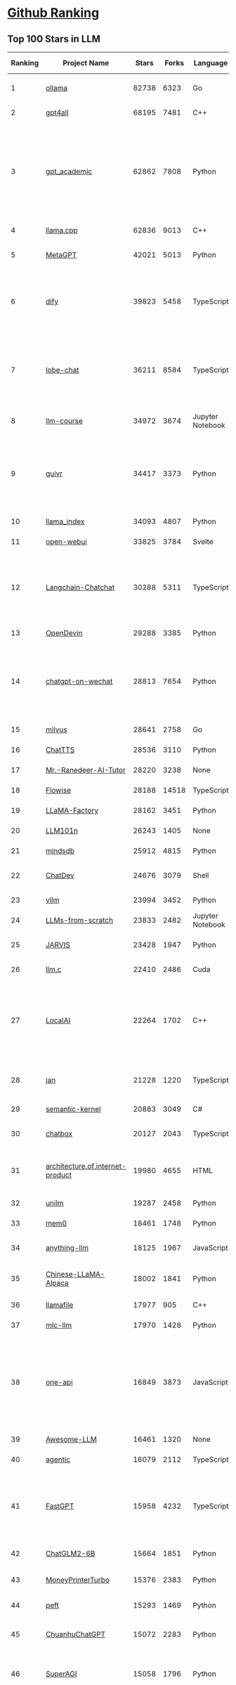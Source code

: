 [Github Ranking](../README.md)
==========

## Top 100 Stars in LLM

| Ranking | Project Name | Stars | Forks | Language | Open Issues | Description | Last Commit |
| ------- | ------------ | ----- | ----- | -------- | ----------- | ----------- | ----------- |
| 1 | [ollama](https://github.com/ollama/ollama) | 82738 | 6323 | Go | 956 | Get up and running with Llama 3.1, Mistral, Gemma 2, and other large language models. | 2024-08-01T00:05:45Z |
| 2 | [gpt4all](https://github.com/nomic-ai/gpt4all) | 68195 | 7481 | C++ | 502 | GPT4All: Chat with Local LLMs on Any Device | 2024-07-31T22:44:48Z |
| 3 | [gpt_academic](https://github.com/binary-husky/gpt_academic) | 62862 | 7808 | Python | 293 | 为GPT/GLM等LLM大语言模型提供实用化交互接口，特别优化论文阅读/润色/写作体验，模块化设计，支持自定义快捷按钮&函数插件，支持Python和C++等项目剖析&自译解功能，PDF/LaTex论文翻译&总结功能，支持并行问询多种LLM模型，支持chatglm3等本地模型。接入通义千问, deepseekcoder, 讯飞星火, 文心一言, llama2, rwkv, claude2, moss等。 | 2024-07-24T09:52:14Z |
| 4 | [llama.cpp](https://github.com/ggerganov/llama.cpp) | 62836 | 9013 | C++ | 297 | LLM inference in C/C++ | 2024-08-01T02:39:05Z |
| 5 | [MetaGPT](https://github.com/geekan/MetaGPT) | 42021 | 5013 | Python | 295 | 🌟 The Multi-Agent Framework: First AI Software Company, Towards Natural Language Programming | 2024-08-01T00:02:21Z |
| 6 | [dify](https://github.com/langgenius/dify) | 39823 | 5458 | TypeScript | 272 | Dify is an open-source LLM app development platform. Dify's intuitive interface combines AI workflow, RAG pipeline, agent capabilities, model management, observability features and more, letting you quickly go from prototype to production. | 2024-08-01T03:23:55Z |
| 7 | [lobe-chat](https://github.com/lobehub/lobe-chat) | 36211 | 8584 | TypeScript | 332 | 🤯 Lobe Chat - an open-source, modern-design LLMs/AI chat framework. Supports Multi AI Providers( OpenAI / Claude 3 / Gemini / Ollama / Bedrock / Azure / Mistral / Perplexity ), Multi-Modals (Vision/TTS) and plugin system. One-click FREE deployment of your private ChatGPT chat application. | 2024-08-01T00:29:03Z |
| 8 | [llm-course](https://github.com/mlabonne/llm-course) | 34972 | 3674 | Jupyter Notebook | 39 | Course to get into Large Language Models (LLMs) with roadmaps and Colab notebooks. | 2024-07-28T22:17:43Z |
| 9 | [quivr](https://github.com/QuivrHQ/quivr) | 34417 | 3373 | Python | 66 | Open-source RAG Framework for building GenAI Second Brains 🧠  Build productivity assistant (RAG) ⚡️🤖 Chat with your docs (PDF, CSV, ...)  & apps using Langchain, GPT 3.5 / 4 turbo, Private, Anthropic, VertexAI, Ollama, LLMs, Groq  that you can share with users !  Efficient retrieval augmented generation framework | 2024-07-31T20:12:24Z |
| 10 | [llama_index](https://github.com/run-llama/llama_index) | 34093 | 4807 | Python | 612 | LlamaIndex is a data framework for your LLM applications | 2024-08-01T01:00:57Z |
| 11 | [open-webui](https://github.com/open-webui/open-webui) | 33825 | 3784 | Svelte | 127 | User-friendly WebUI for LLMs (Formerly Ollama WebUI) | 2024-07-31T21:10:39Z |
| 12 | [Langchain-Chatchat](https://github.com/chatchat-space/Langchain-Chatchat) | 30288 | 5311 | TypeScript | 66 | Langchain-Chatchat（原Langchain-ChatGLM）基于 Langchain 与 ChatGLM, Qwen 与 Llama 等语言模型的 RAG 与 Agent 应用 \| Langchain-Chatchat (formerly langchain-ChatGLM), local knowledge based LLM (like ChatGLM, Qwen and Llama) RAG and Agent app with langchain  | 2024-07-31T01:29:48Z |
| 13 | [OpenDevin](https://github.com/OpenDevin/OpenDevin) | 29288 | 3385 | Python | 127 | 🐚 OpenDevin: Code Less, Make More | 2024-08-01T01:22:35Z |
| 14 | [chatgpt-on-wechat](https://github.com/zhayujie/chatgpt-on-wechat) | 28813 | 7654 | Python | 291 | 基于大模型搭建的聊天机器人，同时支持 微信公众号、企业微信应用、飞书、钉钉 等接入，可选择GPT3.5/GPT-4o/GPT4.0/ Claude/文心一言/讯飞星火/通义千问/ Gemini/GLM-4/Claude/Kimi/LinkAI，能处理文本、语音和图片，访问操作系统和互联网，支持基于自有知识库进行定制企业智能客服。 | 2024-07-31T06:09:33Z |
| 15 | [milvus](https://github.com/milvus-io/milvus) | 28641 | 2758 | Go | 581 | A cloud-native vector database, storage for next generation AI applications | 2024-08-01T03:22:36Z |
| 16 | [ChatTTS](https://github.com/2noise/ChatTTS) | 28536 | 3110 | Python | 92 | A generative speech model for daily dialogue. | 2024-07-31T08:55:37Z |
| 17 | [Mr.-Ranedeer-AI-Tutor](https://github.com/JushBJJ/Mr.-Ranedeer-AI-Tutor) | 28220 | 3238 | None | 13 | A GPT-4 AI Tutor Prompt for customizable personalized learning experiences. | 2024-03-25T13:06:55Z |
| 18 | [Flowise](https://github.com/FlowiseAI/Flowise) | 28188 | 14518 | TypeScript | 384 | Drag & drop UI to build your customized LLM flow | 2024-07-31T16:38:05Z |
| 19 | [LLaMA-Factory](https://github.com/hiyouga/LLaMA-Factory) | 28162 | 3451 | Python | 90 | A WebUI for Efficient Fine-Tuning of 100+ LLMs (ACL 2024) | 2024-08-01T01:51:51Z |
| 20 | [LLM101n](https://github.com/karpathy/LLM101n) | 26243 | 1405 | None | 0 | LLM101n: Let's build a Storyteller | 2024-08-01T01:20:33Z |
| 21 | [mindsdb](https://github.com/mindsdb/mindsdb) | 25912 | 4815 | Python | 142 | The platform for building AI from enterprise data | 2024-07-31T21:24:32Z |
| 22 | [ChatDev](https://github.com/OpenBMB/ChatDev) | 24676 | 3079 | Shell | 26 | Create Customized Software using Natural Language Idea (through LLM-powered Multi-Agent Collaboration) | 2024-07-30T19:01:20Z |
| 23 | [vllm](https://github.com/vllm-project/vllm) | 23994 | 3452 | Python | 1230 | A high-throughput and memory-efficient inference and serving engine for LLMs | 2024-08-01T03:15:42Z |
| 24 | [LLMs-from-scratch](https://github.com/rasbt/LLMs-from-scratch) | 23833 | 2482 | Jupyter Notebook | 0 | Implementing a ChatGPT-like LLM in PyTorch from scratch, step by step | 2024-07-31T11:59:08Z |
| 25 | [JARVIS](https://github.com/microsoft/JARVIS) | 23428 | 1947 | Python | 74 | JARVIS, a system to connect LLMs with ML community. Paper: https://arxiv.org/pdf/2303.17580.pdf | 2024-04-24T01:38:16Z |
| 26 | [llm.c](https://github.com/karpathy/llm.c) | 22410 | 2486 | Cuda | 65 | LLM training in simple, raw C/CUDA | 2024-07-31T19:48:01Z |
| 27 | [LocalAI](https://github.com/mudler/LocalAI) | 22264 | 1702 | C++ | 323 | :robot: The free, Open Source alternative to OpenAI, Claude and others. Self-hosted and local-first. Drop-in replacement for OpenAI,  running on consumer-grade hardware. No GPU required. Runs gguf, transformers, diffusers and many more models architectures. Features: Generate Text, Audio, Video, Images, Voice Cloning, Distributed inference | 2024-08-01T00:55:09Z |
| 28 | [jan](https://github.com/janhq/jan) | 21228 | 1220 | TypeScript | 179 | Jan is an open source alternative to ChatGPT that runs 100% offline on your computer. Multiple engine support (llama.cpp, TensorRT-LLM) | 2024-08-01T03:22:12Z |
| 29 | [semantic-kernel](https://github.com/microsoft/semantic-kernel) | 20883 | 3049 | C# | 470 | Integrate cutting-edge LLM technology quickly and easily into your apps | 2024-07-31T23:56:17Z |
| 30 | [chatbox](https://github.com/Bin-Huang/chatbox) | 20127 | 2043 | TypeScript | 311 | User-friendly Desktop Client App for AI Models/LLMs (GPT, Claude, Gemini, Ollama...) | 2024-07-29T13:36:28Z |
| 31 | [architecture.of.internet-product](https://github.com/davideuler/architecture.of.internet-product) | 19980 | 4655 | HTML | 3 | 互联网公司技术架构，微信/淘宝/微博/腾讯/阿里/美团点评/百度/OpenAI/Google/Facebook/Amazon/eBay的架构，欢迎PR补充 | 2024-02-17T12:02:24Z |
| 32 | [unilm](https://github.com/microsoft/unilm) | 19287 | 2458 | Python | 564 | Large-scale Self-supervised Pre-training Across Tasks, Languages, and Modalities | 2024-07-15T07:11:23Z |
| 33 | [mem0](https://github.com/mem0ai/mem0) | 18461 | 1748 | Python | 147 | The memory layer for Personalized AI | 2024-08-01T02:28:03Z |
| 34 | [anything-llm](https://github.com/Mintplex-Labs/anything-llm) | 18125 | 1967 | JavaScript | 146 | The all-in-one Desktop & Docker AI application with full RAG and AI Agent capabilities. | 2024-08-01T00:12:16Z |
| 35 | [Chinese-LLaMA-Alpaca](https://github.com/ymcui/Chinese-LLaMA-Alpaca) | 18002 | 1841 | Python | 3 | 中文LLaMA&Alpaca大语言模型+本地CPU/GPU训练部署 (Chinese LLaMA & Alpaca LLMs) | 2024-04-30T04:28:38Z |
| 36 | [llamafile](https://github.com/Mozilla-Ocho/llamafile) | 17977 | 905 | C++ | 105 | Distribute and run LLMs with a single file. | 2024-07-31T11:20:51Z |
| 37 | [mlc-llm](https://github.com/mlc-ai/mlc-llm) | 17970 | 1428 | Python | 163 | Universal LLM Deployment Engine with ML Compilation | 2024-08-01T03:22:45Z |
| 38 | [one-api](https://github.com/songquanpeng/one-api) | 16849 | 3873 | JavaScript | 563 | OpenAI 接口管理 & 分发系统，支持 Azure、Anthropic Claude、Google PaLM 2 & Gemini、智谱 ChatGLM、百度文心一言、讯飞星火认知、阿里通义千问、360 智脑以及腾讯混元，可用于二次分发管理 key，仅单可执行文件，已打包好 Docker 镜像，一键部署，开箱即用. OpenAI key management & redistribution system, using a single API for all LLMs, and features an English UI. | 2024-07-31T11:17:41Z |
| 39 | [Awesome-LLM](https://github.com/Hannibal046/Awesome-LLM) | 16461 | 1320 | None | 0 | Awesome-LLM: a curated list of Large Language Model | 2024-07-28T10:55:52Z |
| 40 | [agentic](https://github.com/transitive-bullshit/agentic) | 16079 | 2112 | TypeScript | 6 | AI agent stdlib that works with any LLM and TypeScript AI SDK. | 2024-07-31T16:13:17Z |
| 41 | [FastGPT](https://github.com/labring/FastGPT) | 15958 | 4232 | TypeScript | 237 | FastGPT is a knowledge-based platform built on the LLMs, offers a comprehensive suite of out-of-the-box capabilities such as data processing, RAG retrieval, and visual AI workflow orchestration, letting you easily develop and deploy complex question-answering systems without the need for extensive setup or configuration. | 2024-08-01T03:16:35Z |
| 42 | [ChatGLM2-6B](https://github.com/THUDM/ChatGLM2-6B) | 15664 | 1851 | Python | 425 | ChatGLM2-6B: An Open Bilingual Chat LLM \| 开源双语对话语言模型 | 2024-06-27T04:05:08Z |
| 43 | [MoneyPrinterTurbo](https://github.com/harry0703/MoneyPrinterTurbo) | 15376 | 2383 | Python | 28 | 利用AI大模型，一键生成高清短视频 Generate short videos with one click using AI LLM. | 2024-07-26T10:23:52Z |
| 44 | [peft](https://github.com/huggingface/peft) | 15293 | 1469 | Python | 31 | 🤗 PEFT: State-of-the-art Parameter-Efficient Fine-Tuning. | 2024-07-31T16:16:44Z |
| 45 | [ChuanhuChatGPT](https://github.com/GaiZhenbiao/ChuanhuChatGPT) | 15072 | 2283 | Python | 116 | GUI for ChatGPT API and many LLMs. Supports agents, file-based QA, GPT finetuning and query with web search. All with a neat UI. | 2024-07-30T07:01:38Z |
| 46 | [SuperAGI](https://github.com/TransformerOptimus/SuperAGI) | 15058 | 1796 | Python | 129 | <⚡️> SuperAGI - A dev-first open source autonomous AI agent framework. Enabling developers to build, manage & run useful autonomous agents quickly and reliably. | 2024-06-20T23:48:06Z |
| 47 | [haystack](https://github.com/deepset-ai/haystack) | 14940 | 1739 | Python | 119 | :mag: LLM orchestration framework to build customizable, production-ready LLM applications. Connect components (models, vector DBs, file converters) to pipelines or agents that can interact with your data. With advanced retrieval methods, it's best suited for building RAG, question answering, semantic search or conversational agent chatbots. | 2024-07-31T15:35:41Z |
| 48 | [kubesphere](https://github.com/kubesphere/kubesphere) | 14777 | 2125 | Go | 487 | The container platform tailored for Kubernetes multi-cloud, datacenter, and edge management ⎈ 🖥 ☁️ | 2024-07-30T10:30:13Z |
| 49 | [DocsGPT](https://github.com/arc53/DocsGPT) | 14471 | 1452 | Python | 73 | GPT-powered chat for documentation, chat with your documents | 2024-07-31T14:45:22Z |
| 50 | [evals](https://github.com/openai/evals) | 14464 | 2558 | Python | 85 | Evals is a framework for evaluating LLMs and LLM systems, and an open-source registry of benchmarks. | 2024-07-31T19:22:17Z |
| 51 | [continue](https://github.com/continuedev/continue) | 13922 | 993 | TypeScript | 377 | ⏩ Continue is the leading open-source AI code assistant. You can connect any models and any context to build custom autocomplete and chat experiences inside VS Code and JetBrains | 2024-08-01T03:23:30Z |
| 52 | [crawlee](https://github.com/apify/crawlee) | 13867 | 584 | TypeScript | 105 | Crawlee—A web scraping and browser automation library for Node.js to build reliable crawlers. In JavaScript and TypeScript. Extract data for AI, LLMs, RAG, or GPTs. Download HTML, PDF, JPG, PNG, and other files from websites. Works with Puppeteer, Playwright, Cheerio, JSDOM, and raw HTTP. Both headful and headless mode. With proxy rotation. | 2024-08-01T01:33:00Z |
| 53 | [Awesome-Chinese-LLM](https://github.com/HqWu-HITCS/Awesome-Chinese-LLM) | 13836 | 1275 | None | 4 | 整理开源的中文大语言模型，以规模较小、可私有化部署、训练成本较低的模型为主，包括底座模型，垂直领域微调及应用，数据集与教程等。 | 2024-07-21T13:50:36Z |
| 54 | [Scrapegraph-ai](https://github.com/ScrapeGraphAI/Scrapegraph-ai) | 13591 | 1058 | Python | 20 | Python scraper based on AI | 2024-07-31T17:51:24Z |
| 55 | [graphrag](https://github.com/microsoft/graphrag) | 13528 | 1165 | Python | 98 | A modular graph-based Retrieval-Augmented Generation (RAG) system | 2024-08-01T00:44:36Z |
| 56 | [unsloth](https://github.com/unslothai/unsloth) | 13412 | 886 | Python | 417 | Finetune Llama 3.1, Mistral, Phi & Gemma LLMs 2-5x faster with 80% less memory | 2024-07-31T19:10:33Z |
| 57 | [Llama-Chinese](https://github.com/LlamaFamily/Llama-Chinese) | 13212 | 1205 | Python | 186 | Llama中文社区，Llama3在线体验和微调模型已开放，实时汇总最新Llama3学习资料，已将所有代码更新适配Llama3，构建最好的中文Llama大模型，完全开源可商用 | 2024-07-25T01:01:13Z |
| 58 | [ChatGLM3](https://github.com/THUDM/ChatGLM3) | 13196 | 1517 | Python | 18 | ChatGLM3 series: Open Bilingual Chat LLMs \| 开源双语对话语言模型 | 2024-07-10T06:19:57Z |
| 59 | [dalai](https://github.com/cocktailpeanut/dalai) | 13104 | 1432 | CSS | 296 | The simplest way to run LLaMA on your local machine | 2024-06-18T20:29:46Z |
| 60 | [ragflow](https://github.com/infiniflow/ragflow) | 12894 | 1276 | Python | 290 | RAGFlow is an open-source RAG (Retrieval-Augmented Generation) engine based on deep document understanding. | 2024-08-01T02:15:20Z |
| 61 | [Qwen](https://github.com/QwenLM/Qwen) | 12859 | 1038 | Python | 3 | The official repo of Qwen (通义千问) chat & pretrained large language model proposed by Alibaba Cloud. | 2024-07-30T09:42:38Z |
| 62 | [DB-GPT](https://github.com/eosphoros-ai/DB-GPT) | 12770 | 1667 | Python | 104 | AI Native Data App Development framework with AWEL(Agentic Workflow Expression Language) and Agents | 2024-07-31T03:43:03Z |
| 63 | [botpress](https://github.com/botpress/botpress) | 12330 | 1710 | TypeScript | 9 | The open-source hub to build & deploy GPT/LLM Agents ⚡️ | 2024-07-31T23:42:37Z |
| 64 | [pandas-ai](https://github.com/Sinaptik-AI/pandas-ai) | 12220 | 1157 | Python | 94 | Chat with your database (SQL, CSV, pandas, polars, mongodb, noSQL, etc). PandasAI makes data analysis conversational using LLMs (GPT 3.5 / 4, Anthropic, VertexAI) and RAG. | 2024-07-31T11:35:26Z |
| 65 | [SWE-agent](https://github.com/princeton-nlp/SWE-agent) | 12163 | 1221 | Python | 55 | SWE-agent takes a GitHub issue and tries to automatically fix it, using GPT-4, or your LM of choice. It solves 12.47% of bugs in the SWE-bench evaluation set and takes just 1 minute to run. | 2024-07-29T21:31:14Z |
| 66 | [khoj](https://github.com/khoj-ai/khoj) | 12126 | 604 | Python | 59 | Your AI second brain. Get answers to your questions, whether they be online or in your own notes. Use online AI models (e.g gpt4) or private, local LLMs (e.g llama3). Self-host locally or use our cloud instance. Access from Obsidian, Emacs, Desktop app, Web or Whatsapp. | 2024-07-30T13:59:42Z |
| 67 | [RWKV-LM](https://github.com/BlinkDL/RWKV-LM) | 12057 | 830 | Python | 67 | RWKV is an RNN with transformer-level LLM performance. It can be directly trained like a GPT (parallelizable). So it's combining the best of RNN and transformer - great performance, fast inference, saves VRAM, fast training, "infinite" ctx_len, and free sentence embedding. | 2024-07-23T05:43:25Z |
| 68 | [web-llm](https://github.com/mlc-ai/web-llm) | 11900 | 750 | TypeScript | 60 | High-performance In-browser LLM Inference Engine  | 2024-08-01T00:16:33Z |
| 69 | [PaddleNLP](https://github.com/PaddlePaddle/PaddleNLP) | 11804 | 2878 | Python | 440 | 👑 Easy-to-use and powerful NLP and LLM library with 🤗 Awesome model zoo, supporting wide-range of NLP tasks from research to industrial applications, including 🗂Text Classification,  🔍 Neural Search, ❓ Question Answering, ℹ️ Information Extraction, 📄 Document Intelligence, 💌 Sentiment Analysis etc. | 2024-08-01T02:47:10Z |
| 70 | [h2ogpt](https://github.com/h2oai/h2ogpt) | 11075 | 1206 | Python | 256 | Private chat with local GPT with document, images, video, etc. 100% private, Apache 2.0. Supports oLLaMa, Mixtral, llama.cpp, and more. Demo: https://gpt.h2o.ai/ https://gpt-docs.h2o.ai/ | 2024-08-01T02:16:29Z |
| 71 | [llama-recipes](https://github.com/meta-llama/llama-recipes) | 11060 | 1562 | Jupyter Notebook | 89 | Scripts for fine-tuning Meta Llama3 with composable FSDP & PEFT methods to cover single/multi-node GPUs. Supports default & custom datasets for applications such as summarization and Q&A. Supporting a number of candid inference solutions such as HF TGI, VLLM for local or cloud deployment. Demo apps to showcase Meta Llama3 for WhatsApp & Messenger. | 2024-07-31T22:34:13Z |
| 72 | [ludwig](https://github.com/ludwig-ai/ludwig) | 11029 | 1185 | Python | 296 | Low-code framework for building custom LLMs, neural networks, and other AI models | 2024-07-30T17:28:38Z |
| 73 | [MemGPT](https://github.com/cpacker/MemGPT) | 10990 | 1189 | Python | 281 | Create LLM agents with long-term memory and custom tools 📚🦙 | 2024-07-31T19:31:14Z |
| 74 | [gorilla](https://github.com/ShishirPatil/gorilla) | 10956 | 878 | Python | 84 | Gorilla: An API store for LLMs | 2024-07-31T21:54:11Z |
| 75 | [litellm](https://github.com/BerriAI/litellm) | 10891 | 1249 | Python | 448 | Call all LLM APIs using the OpenAI format. Use Bedrock, Azure, OpenAI, Cohere, Anthropic, Ollama, Sagemaker, HuggingFace, Replicate, Groq (100+ LLMs) | 2024-08-01T02:40:10Z |
| 76 | [llm-cookbook](https://github.com/datawhalechina/llm-cookbook) | 10860 | 1300 | Jupyter Notebook | 2 | 面向开发者的 LLM 入门教程，吴恩达大模型系列课程中文版 | 2024-07-21T07:43:21Z |
| 77 | [phidata](https://github.com/phidatahq/phidata) | 10813 | 1578 | Python | 54 | Build AI Assistants with memory, knowledge and tools. | 2024-07-31T22:50:21Z |
| 78 | [open-llms](https://github.com/eugeneyan/open-llms) | 10725 | 670 | None | 4 | 📋 A list of open LLMs available for commercial use. | 2024-07-05T19:01:07Z |
| 79 | [llama-gpt](https://github.com/getumbrel/llama-gpt) | 10604 | 676 | TypeScript | 84 | A self-hosted, offline, ChatGPT-like chatbot. Powered by Llama 2. 100% private, with no data leaving your device. New: Code Llama support! | 2024-04-23T18:56:06Z |
| 80 | [ml-engineering](https://github.com/stas00/ml-engineering) | 10332 | 619 | Python | 1 | Machine Learning Engineering Open Book | 2024-07-29T22:40:59Z |
| 81 | [vanna](https://github.com/vanna-ai/vanna) | 10124 | 752 | Python | 97 | 🤖 Chat with your SQL database 📊. Accurate Text-to-SQL Generation via LLMs using RAG 🔄. | 2024-07-30T04:31:50Z |
| 82 | [plandex](https://github.com/plandex-ai/plandex) | 10105 | 706 | Go | 26 | AI driven development in your terminal. Designed for large, real-world tasks. | 2024-07-31T20:07:03Z |
| 83 | [Self-Hosting-Guide](https://github.com/mikeroyal/Self-Hosting-Guide) | 9859 | 523 | Dockerfile | 6 | Self-Hosting Guide. Learn all about  locally hosting (on premises & private web servers) and managing software applications by yourself or your organization. Including Cloud, LLMs, WireGuard, Automation, Home Assistant, and Networking. | 2024-07-20T15:08:41Z |
| 84 | [qlora](https://github.com/artidoro/qlora) | 9766 | 799 | Jupyter Notebook | 189 | QLoRA: Efficient Finetuning of Quantized LLMs | 2024-06-10T19:20:16Z |
| 85 | [LLMSurvey](https://github.com/RUCAIBox/LLMSurvey) | 9723 | 752 | Python | 19 | The official GitHub page for the survey paper "A Survey of Large Language Models". | 2024-05-19T06:26:06Z |
| 86 | [OpenLLM](https://github.com/bentoml/OpenLLM) | 9474 | 605 | Python | 23 | Run any open-source LLMs, such as Llama 3.1, Gemma, as OpenAI compatible API endpoint in the cloud. | 2024-08-01T01:43:06Z |
| 87 | [mistral-inference](https://github.com/mistralai/mistral-inference) | 9378 | 817 | Jupyter Notebook | 105 | Official inference library for Mistral models | 2024-07-24T15:28:50Z |
| 88 | [litgpt](https://github.com/Lightning-AI/litgpt) | 9154 | 912 | Python | 191 | 20+ high-performance LLMs with recipes to pretrain, finetune and deploy at scale. | 2024-07-31T22:29:27Z |
| 89 | [WizardLM](https://github.com/nlpxucan/WizardLM) | 9119 | 710 | Python | 160 | LLMs build upon Evol Insturct: WizardLM, WizardCoder, WizardMath | 2024-07-16T19:46:20Z |
| 90 | [LLMsPracticalGuide](https://github.com/Mooler0410/LLMsPracticalGuide) | 9107 | 694 | None | 9 | A curated list of practical guide resources of LLMs (LLMs Tree, Examples, Papers) | 2024-05-31T06:39:37Z |
| 91 | [shell_gpt](https://github.com/TheR1D/shell_gpt) | 9061 | 706 | Python | 56 | A command-line productivity tool powered by AI large language models like GPT-4, will help you accomplish your tasks faster and more efficiently. | 2024-07-31T06:06:37Z |
| 92 | [petals](https://github.com/bigscience-workshop/petals) | 8986 | 498 | Python | 81 | 🌸 Run LLMs at home, BitTorrent-style. Fine-tuning and inference up to 10x faster than offloading | 2024-07-27T09:47:24Z |
| 93 | [promptflow](https://github.com/microsoft/promptflow) | 8940 | 804 | Python | 92 | Build high-quality LLM apps - from prototyping, testing to production deployment and monitoring. | 2024-08-01T01:59:12Z |
| 94 | [activepieces](https://github.com/activepieces/activepieces) | 8880 | 1011 | TypeScript | 167 | Your friendliest open source all-in-one automation tool ✨ Workflow automation tool 100+ integration / Enterprise automation tool / Zapier Alternative | 2024-08-01T03:06:24Z |
| 95 | [ai](https://github.com/vercel/ai) | 8853 | 1264 | TypeScript | 159 | Build AI-powered applications with React, Svelte, Vue, and Solid | 2024-07-31T23:37:33Z |
| 96 | [minbpe](https://github.com/karpathy/minbpe) | 8825 | 807 | Python | 29 | Minimal, clean code for the Byte Pair Encoding (BPE) algorithm commonly used in LLM tokenization. | 2024-07-01T14:20:22Z |
| 97 | [storm](https://github.com/stanford-oval/storm) | 8762 | 822 | Python | 25 | An LLM-powered knowledge curation system that researches a topic and generates a full-length report with citations. | 2024-08-01T00:38:07Z |
| 98 | [CopilotKit](https://github.com/CopilotKit/CopilotKit) | 8575 | 865 | TypeScript | 51 | A framework for building custom AI Copilots 🤖 in-app AI chatbots, in-app AI Agents, & AI-powered Textareas. | 2024-07-31T15:25:58Z |
| 99 | [MaxKB](https://github.com/1Panel-dev/MaxKB) | 8568 | 1144 | Python | 74 | 🚀 基于 LLM 大语言模型的知识库问答系统。开箱即用、模型中立、灵活编排，支持快速嵌入到第三方业务系统，1Panel 官方出品。 | 2024-07-31T03:21:19Z |
| 100 | [firecrawl](https://github.com/mendableai/firecrawl) | 8490 | 623 | TypeScript | 64 | 🔥 Turn entire websites into LLM-ready markdown or structured data. Scrape, crawl and extract with a single API. | 2024-07-31T22:10:29Z |

